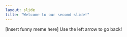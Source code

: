 ```yaml
---
layout: slide
title: "Welcome to our second slide!"
---
```

[Insert funny meme here]
Use the left arrow to go back!
